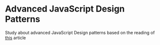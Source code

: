 # Advanced JavaScript Design Patterns

Study about advanced JavaScript Design patterns based on the reading of [this](https://dev.to/dhiwise/advanced-javascript-design-patterns-4k8l) article

